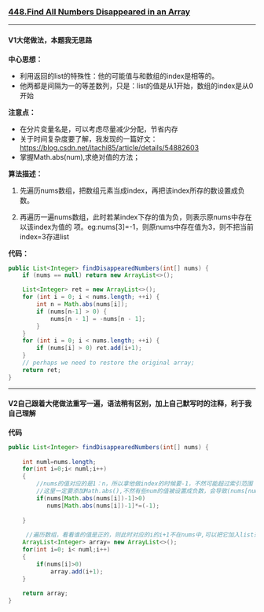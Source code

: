 ### [448.Find All Numbers Disappeared in an Array](//leetcode.com/problems/find-all-numbers-disappeared-in-an-array/)

---

#### V1大佬做法，本题我无思路

**中心思想：**

- 利用返回的list的特殊性：他的可能值与和数组的index是相等的。
- 他两都是间隔为一的等差数列，只是：list的值是从1开始，数组的index是从0开始



**注意点：**
- 在分片变量名是，可以考虑尽量减少分配，节省内存
- 关于时间复杂度要了解，我发现的一篇好文：https://blog.csdn.net/itachi85/article/details/54882603
- 掌握Math.abs(num),求绝对值的方法；



**算法描述：**

1. 先遍历nums数组，把数组元素当成index，再把该index所存的数设置成负数。

2. 再遍历一遍nums数组，此时若某index下存的值为负，则表示原nums中存在以该index为值的        项。eg:nums[3]=-1，则原nums中存在值为3，则不把当前index=3存进list



**代码：**

```java
public List<Integer> findDisappearedNumbers(int[] nums) {
    if (nums == null) return new ArrayList<>();

    List<Integer> ret = new ArrayList<>();
    for (int i = 0; i < nums.length; ++i) {
        int n = Math.abs(nums[i]);
        if (nums[n-1] > 0) {
            nums[n - 1] = -nums[n - 1];
        }
    }
    for (int i = 0; i < nums.length; ++i) {
        if (nums[i] > 0) ret.add(i+1);
    }
    // perhaps we need to restore the original array;
    return ret;
}

```

---

#### V2自己跟着大佬做法重写一遍，语法稍有区别，加上自己默写时的注释，利于我自己理解

**代码**

```java
public List<Integer> findDisappearedNumbers(int[] nums) {
    
    int numl=nums.length;
    for(int i=0;i< numl;i++)
    {
        //nums的值对应的是1：n，所以拿他做index的时候要-1，不然可能超过索引范围
        //这里一定要添加Math.abs(),不然有些num的值被设置成负数，会导致(nums[nums[i]-1]的索引为负
        if(nums[Math.abs(nums[i])-1]>0)
           nums[Math.abs(nums[i])-1]*=(-1);
        
    }
    
     //遍历数组，看看谁的值是正的，则此时对应的i的i+1不在nums中,可以把它加入list来返回
    ArrayList<Integer> array= new ArrayList<>();
    for(int i=0; i< numl;i++)
    {
        if(nums[i]>0)
            array.add(i+1);
    }
    
    return array;
}
```

